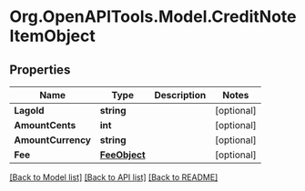 
# Org.OpenAPITools.Model.CreditNoteItemObject

## Properties

Name | Type | Description | Notes
------------ | ------------- | ------------- | -------------
**LagoId** | **string** |  | [optional] 
**AmountCents** | **int** |  | [optional] 
**AmountCurrency** | **string** |  | [optional] 
**Fee** | [**FeeObject**](FeeObject.md) |  | [optional] 

[[Back to Model list]](../README.md#documentation-for-models)
[[Back to API list]](../README.md#documentation-for-api-endpoints)
[[Back to README]](../README.md)

